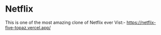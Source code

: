 # Netflix
This is one of the most amazing clone of Netflix ever
Vist:- https://netflix-five-topaz.vercel.app/
